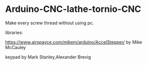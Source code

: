 # Arduino-CNC-lathe-tornio-CNC

Make every screw thread without using pc.

libraries:

https://www.airspayce.com/mikem/arduino/AccelStepper/ by Mike McCauley

keypad by Mark Stanley,Alexander Brevig
